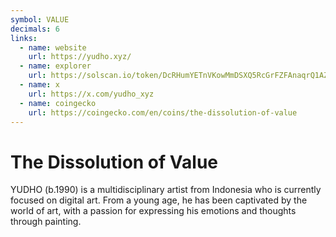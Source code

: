 ```yaml
---
symbol: VALUE
decimals: 6
links:
  - name: website
    url: https://yudho.xyz/
  - name: explorer
    url: https://solscan.io/token/DcRHumYETnVKowMmDSXQ5RcGrFZFAnaqrQ1AZCHXpump
  - name: x
    url: https://x.com/yudho_xyz
  - name: coingecko
    url: https://coingecko.com/en/coins/the-dissolution-of-value
---
```


# The Dissolution of Value

YUDHO (b.1990) is a multidisciplinary artist from Indonesia who is currently focused on digital art. From a young age, he has been captivated by the world of art, with a passion for expressing his emotions and thoughts through painting.
